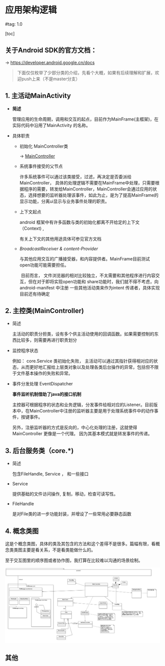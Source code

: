 # 应用架构逻辑



#tag: 1.0

[toc]

## 关于Android SDK的官方文档：

-> https://developer.android.google.cn/docs



> 下面仅仅枚举了少部分类的介绍，先看个大概，如果有后续理解和扩展，欢迎push上来（不是master分支）



## 1. 主活动MainActivity 

* **简述**

  管理应用的生命周期，调用和交互的起点，目前作为MainFrame(主框架)，在实际代码中沿用了MainActivity 的名称。

* 具体职责

  * 初始化 MainController类

    -> [MainController](#main-controller)

  * 系统事件接受的父节点

    许多系统事件可以通过该类接受，过滤，再决定是否委派给MainController， 具体的处理逻辑不需要在MainFrame中处理，只需要根据程序的需要，转发给MainController，MainController会通过应用的状态，选择想要的监听器处理该事件，如此为止，是为了提高MainFrame的显示功能，分离ui显示与业务事件处理的职责。

  * 上下文起点

    android 框架中有许多函数与类的初始化都离不开给定的上下文（Context) ,

    有关上下文的其他用途具体可参见官方文档

  * *BroadcastReceiver & content-Provider* 

    ​	与其他应用交互的广播接受器，和内容提供者。MainFrame目前测试open功能可能需要担任。 

    ​	目前而言， 文件浏览器的相对比较独立，不太需要和其他程序进行内容交互，但在对于即将实现open功能和 share功能时，我们就不得不考虑，向android-manifest 中注册 一些其他活动类来作为intent 传递者，具体实现目前还有待确定





## <span id="main-controller">2. 主控类(MainController)</span>

 * 简述

   主活动的职责分担类，设有多个供主活动使用的回调函数。如果需要控制的东西比较多，则需要再进行职责划分

* 监控程序状态

  例如： core.Service 类初始化失败， 主活动可以通过其指针获得相对应的状态，从而更好地汇报给上层类对象以及处理各类后台操作的异常，包括但不限于文件基本操作的失败和异常。

* 事件分发处理 EventDispatcher

  **事件监听机制借助了java的接口机制**

  ​	主控器可根据程序的状态和业务逻辑，分发事件给相对应的Listener。目前版本中，在MainController中注册的监听器主要是用于处理系统事件中的动作事件，按键事件。

  ​	另外，注册监听器的方式是反向的，中心化处理的注册，这就使得MainController 更像是一个代理。 因为其基本模式就是转发事件的传递。

  

## 3. 后台服务类（core.*)

 * 简述

   包含FileHandle, Service ， 和一些接口

* Service 

  提供基础的文件访问操作, 复制，移动，检查可读写性。 

* FileHandle 

  是对File类的进一步功能封装，并增设了一些常用必要静态函数





## 4. 概念类图

这是个概念类图，具体的类及其包含的方法和这个差得不是很多。篇幅有限，看概念类类图主要是看关系，不是看类能做什么的。

至于交互图里的顺序图或者协作图，我打算在比较难以沟通的场景绘制。

![ConceptClassDiagram](architecture_description.assets/ConceptClassDiagram.png)

## 其他

